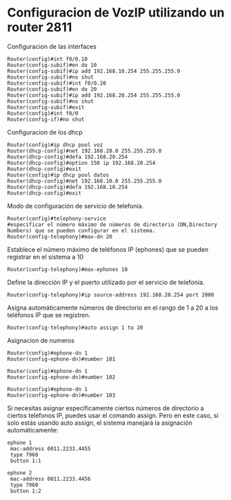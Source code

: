 # Configuracion de VozIP utilizando un router 2811

Configuracion de las interfaces
```
Router(config)#int f0/0.10
Router(config-subif)#en do 10
Router(config-subif)#ip add 192.168.10.254 255.255.255.0
Router(config-subif)#no shut
Router(config-subif)#int f0/0.20
Router(config-subif)#en do 20
Router(config-subif)#ip add 192.168.20.254 255.255.255.0
Router(config-subif)#no shut
Router(config-subif)#exit
Router(config)#int f0/0
Router(config-if)#no shut
```

Configuracion de los dhcp
```
Router(config)#ip dhcp pool voz
Router(dhcp-config)#net 192.168.20.0 255.255.255.0
Router(dhcp-config)#defa 192.168.20.254
Router(dhcp-config)#option 150 ip 192.168.20.254
Router(dhcp-config)#exit
Router(config)#ip dhcp pool datos
Router(dhcp-config)#net 192.168.10.0 255.255.255.0
Router(dhcp-config)#defa 192.168.10.254
Router(dhcp-config)#exit
```
Modo de configuración de servicio de telefonía.
```
Router(config)#telephony-service
#especificar el número máximo de números de directorio (DN,Directory Numbers) que se pueden configurar en el sistema.
Router(config-telephony)#max-dn 20
```
Establece el número máximo de teléfonos IP (ephones) que se pueden registrar en el sistema a 10

    Router(config-telephony)#max-ephones 10
    
Define la dirección IP y el puerto utilizado por el servicio de telefonía.

    Router(config-telephony)#ip source-address 192.168.20.254 port 2000

Asigna automáticamente números de directorio en el rango de 1 a 20 a los teléfonos IP que se registren.

    Router(config-telephony)#auto assign 1 to 20

Asignacion de numeros 
```
Router(config)#ephone-dn 1
Router(config-ephone-dn)#number 101

Router(config)#ephone-dn 1
Router(config-ephone-dn)#number 102

Router(config)#ephone-dn 1
Router(config-ephone-dn)#number 103
```
Si necesitas asignar específicamente ciertos números de directorio a ciertos teléfonos IP, puedes usar el comando assign. Pero en este caso, si solo estás usando auto assign, el sistema manejará la asignación automáticamente:
```
ephone 1
 mac-address 0011.2233.4455
 type 7960
 button 1:1

ephone 2
 mac-address 0011.2233.4456
 type 7960
 button 1:2
```
